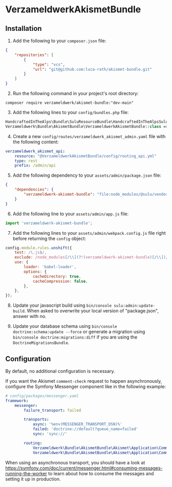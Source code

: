 # VerzameldwerkAkismetBundle

## Installation

1. Add the following to your `composer.json` file:

```json
{
    "repositories": [
        {
            "type": "vcs",
            "url": "git@github.com:luca-rath/akismet-bundle.git"
        }
    ]
}
```

2. Run the following command in your project's root directory:

```shell
composer require verzameldwerk/akismet-bundle:"dev-main"
```

3. Add the following lines to your `config/bundles.php` file:

```php
HandcraftedInTheAlps\Bundle\SuluResourceBundle\HandcraftedInTheAlpsSuluResourceBundle::class => ['all' => true],
Verzameldwerk\Bundle\AkismetBundle\VerzameldwerkAkismetBundle::class => ['all' => true],
```

4. Create a new `config/routes/verzameldwerk_akismet_admin.yaml` file with the following content:

```yaml
verzameldwerk_akismet_api:
    resource: "@VerzameldwerkAkismetBundle/config/routing_api.yml"
    type: rest
    prefix: /admin/api
```

5. Add the following dependency to your `assets/admin/package.json` file:

```json
{
    "dependencies": {
        "verzameldwerk-akismet-bundle": "file:node_modules/@sulu/vendor/verzameldwerk/akismet-bundle/assets/js"
    }
}
```

6. Add the following line to your `assets/admin/app.js` file:

```javascript
import 'verzameldwerk-akismet-bundle';
```

7. Add the following lines to your `assets/admin/webpack.config.js` file right before returning the `config` object:

```javascript
config.module.rules.unshift({
    test: /\.js$/,
    exclude: /node_modules[/\\](?!(verzameldwerk-akismet-bundle)[/\\])/,
    use: {
        loader: 'babel-loader',
        options: {
            cacheDirectory: true,
            cacheCompression: false,
        },
    },
});
```

8. Update your javascript build using `bin/console sulu:admin:update-build`.
When asked to overwrite your local version of "package.json", answer with no.

9. Update your database schema using `bin/console doctrine:schema:update --force`
or generate a migration using `bin/console doctrine:migrations:diff` if you are using the `DoctrineMigrationsBundle`.

## Configuration

By default, no additional configuration is necessary.

If you want the Akismet `comment-check` request to happen asynchronously, configure the Symfony Messenger component like in the following example:

```yaml
# config/packages/messenger.yaml
framework:
    messenger:
        failure_transport: failed

        transports:
            async: '%env(MESSENGER_TRANSPORT_DSN)%'
            failed: 'doctrine://default?queue_name=failed'
            sync: 'sync://'

        routing:
            Verzameldwerk\Bundle\AkismetBundle\Akismet\Application\Command\SynchronousMessageInterface: sync
            Verzameldwerk\Bundle\AkismetBundle\Akismet\Application\Command\AsynchronousMessageInterface: async
```

When using an asynchronous transport, you should have a look at
https://symfony.com/doc/current/messenger.html#consuming-messages-running-the-worker
to learn about how to consume the messages and setting it up in production.
